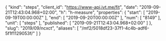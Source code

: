 {
  "kind": "steps",
  "client_id": "https://www-api.jvt.me/fit",
  "date": "2019-09-21T12:43:04.968+02:00",
  "h": "h-measure",
  "properties": {
    "start": [
      "2019-09-19T00:00:00Z"
    ],
    "end": [
      "2019-09-20T00:00:00Z"
    ],
    "num": [
      "8149"
    ],
    "unit": [
      "steps"
    ],
    "published": [
      "2019-09-21T12:43:04.968+02:00"
    ]
  },
  "slug": "2019/09/ncxct",
  "aliases": [
    "/mf2/5018df23-37f1-4c4b-adf6-5f1f1129053f/"
  ]
}
